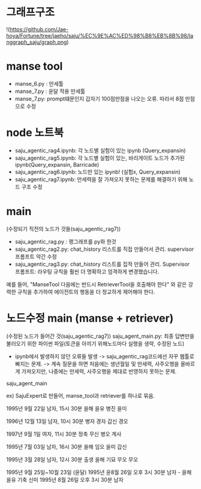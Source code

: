 # 그래프구조

!(https://github.com/Jae-hoya/Fortune/tree/jaeho/saju/%EC%9E%AC%ED%98%B8%EB%8B%98/langgraph_saju/graph.png)

# manse tool
- manse_6.py : 만세툴
- manse_7.py : 윤달 적용 만세툴
- manse_7.py: prompt떄문인지 갑자기 100점만점을 나오는 오류. 따라서 8점 만점으로 수정

# node 노트북
- saju_agentic_rag4.ipynb: 각 노드별 실험이 있는 ipynb (Query_expansin)
- saju_agentic_rag5.ipynb: 각 노드별 실험이 있는, 바리게이트 노드가 추가된 ipynb(Query_expansin, Barricade)
- saju_agentic_rag6.ipynb: 노드만 있는 ipynb! (실험x, Query_expansin)
- saju_agentic_rag7.ipynb: 만세력을 잘 가져오지 못하는 문제를 해결하기 위해 노드 구조 수정

# main
(수정되기 직전의 노드가 것들(saju_agentic_rag7))
- saju_agentic_rag.py : 랭그래프를 py화 한것
- saju_agentic_rag2.py: chat_history 리스트를 직접 만들어서 관리. supervisor 프롬프트 약간 수정
- saju_agentic_rag3.py:  chat_history 리스트를 집적 만들어 관리. Supervisor 프롬프트: 라우팅 규칙을 훨씬 더 명확하고 엄격하게 변경했습니다.

예를 들어, "ManseTool 다음에는 반드시 RetrieverTool을 호출해야 한다" 와 같은 강력한 규칙을 추가하여 에이전트의 행동을 더 정교하게 제어해야 한다.

# 노드수정 main (manse + retriever)
(수정된 노드가 들어간 것(saju_agentic_rag7))
saju_agent_main.py: 최종 답변만을 불러오기 위한 파이썬 파일(토큰을 아끼기 위해노드마다 실행을 생략, 수정된 노드)

- ipynb에서 발생하지 않던 오류들 발생
    -> saju_agentic_rag코드에선 자꾸 웹툴로 빠지는 문제.
    -> 계속 질문을 하면 처음에는 생년월일 및 만세력, 사주오행을 올바르게 가져오지만, 나중에는 만세력, 사주오행을 제대로 반영하지 못하는 문제.

saju_agent_main


ex) 
SajuExpert로 만들어, manse_tool과 retriever를 하나로 묶음.

1995년 9월 22일 남자, 15시 30분
을해 을유 병진 을미

1996년 12월 13일 남자, 10시 30분
병자 경자 갑신 경오

1997년 9월 1일 여자, 11시 30분
정축 무신 병오 계사

1995년 7월 03일 남자, 16시 30분
을해 임오 을미 갑신

1995년 3월 28일 남자, 12시 30분 출생
을해 기묘 무오 무오


1995년 9월 25일~10월 23일 (윤달)
1995년 윤8월 26일 오후 3시 30분 남자 - 을해 을유 기축 신미
1995년 8월 26일 오후 3시 30분 남자